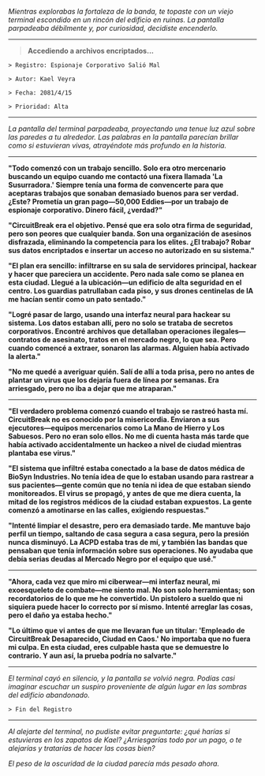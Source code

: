 _Mientras explorabas la fortaleza de la banda, te topaste con un viejo terminal escondido en un rincón del edificio en ruinas. La pantalla parpadeaba débilmente y, por curiosidad, decidiste encenderlo._

---

> **Accediendo a archivos encriptados...**

`> Registro: Espionaje Corporativo Salió Mal`

`> Autor: Kael Veyra`

`> Fecha: 2081/4/15`

`> Prioridad: Alta`

---

_La pantalla del terminal parpadeaba, proyectando una tenue luz azul sobre las paredes a tu alrededor. Las palabras en la pantalla parecían brillar como si estuvieran vivas, atrayéndote más profundo en la historia._

---

**"Todo comenzó con un trabajo sencillo. Solo era otro mercenario buscando un equipo cuando me contactó una fixera llamada 'La Susurradora.' Siempre tenía una forma de convencerte para que aceptaras trabajos que sonaban demasiado buenos para ser verdad. ¿Este? Prometía un gran pago—50,000 Eddies—por un trabajo de espionaje corporativo. Dinero fácil, ¿verdad?"**

**"CircuitBreak era el objetivo. Pensé que era solo otra firma de seguridad, pero son peores que cualquier banda. Son una organización de asesinos disfrazada, eliminando la competencia para los elites. ¿El trabajo? Robar sus datos encriptados e insertar un acceso no autorizado en su sistema."**

**"El plan era sencillo: infiltrarse en su sala de servidores principal, hackear y hacer que pareciera un accidente. Pero nada sale como se planea en esta ciudad. Llegué a la ubicación—un edificio de alta seguridad en el centro. Los guardias patrullaban cada piso, y sus drones centinelas de IA me hacían sentir como un pato sentado."**

**"Logré pasar de largo, usando una interfaz neural para hackear su sistema. Los datos estaban allí, pero no solo se trataba de secretos corporativos. Encontré archivos que detallaban operaciones ilegales—contratos de asesinato, tratos en el mercado negro, lo que sea. Pero cuando comencé a extraer, sonaron las alarmas. Alguien había activado la alerta."**

**"No me quedé a averiguar quién. Salí de allí a toda prisa, pero no antes de plantar un virus que los dejaría fuera de línea por semanas. Era arriesgado, pero no iba a dejar que me atraparan."**

---

**"El verdadero problema comenzó cuando el trabajo se rastreó hasta mí. CircuitBreak no es conocido por la misericordia. Enviaron a sus ejecutores—equipos mercenarios como La Mano de Hierro y Los Sabuesos. Pero no eran solo ellos. No me di cuenta hasta más tarde que había activado accidentalmente un hackeo a nivel de ciudad mientras plantaba ese virus."**

**"El sistema que infiltré estaba conectado a la base de datos médica de BioSyn Industries. No tenía idea de que lo estaban usando para rastrear a sus pacientes—gente común que no tenía ni idea de que estaban siendo monitoreados. El virus se propagó, y antes de que me diera cuenta, la mitad de los registros médicos de la ciudad estaban expuestos. La gente comenzó a amotinarse en las calles, exigiendo respuestas."**

**"Intenté limpiar el desastre, pero era demasiado tarde. Me mantuve bajo perfil un tiempo, saltando de casa segura a casa segura, pero la presión nunca disminuyó. La ACPD estaba tras de mí, y también las bandas que pensaban que tenía información sobre sus operaciones. No ayudaba que debía serias deudas al Mercado Negro por el equipo que usé."**

---

**"Ahora, cada vez que miro mi ciberwear—mi interfaz neural, mi exoesqueleto de combate—me siento mal. No son solo herramientas; son recordatorios de lo que me he convertido. Un pistolero a sueldo que ni siquiera puede hacer lo correcto por sí mismo. Intenté arreglar las cosas, pero el daño ya estaba hecho."**

**"Lo último que vi antes de que me llevaran fue un titular: 'Empleado de CircuitBreak Desaparecido, Ciudad en Caos.' No importaba que no fuera mi culpa. En esta ciudad, eres culpable hasta que se demuestre lo contrario. Y aun así, la prueba podría no salvarte."**

---

_El terminal cayó en silencio, y la pantalla se volvió negra. Podías casi imaginar escuchar un suspiro proveniente de algún lugar en las sombras del edificio abandonado._

`> Fin del Registro`

---

_Al alejarte del terminal, no pudiste evitar preguntarte: ¿qué harías si estuvieras en los zapatos de Kael? ¿Arriesgarías todo por un pago, o te alejarías y tratarías de hacer las cosas bien?_

_El peso de la oscuridad de la ciudad parecía más pesado ahora._
